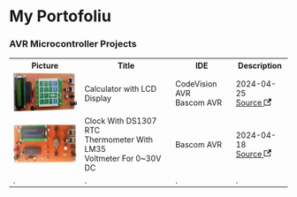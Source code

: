 

# My Portofoliu
<!---  --->

### AVR Microcontroller Projects

<table>
  <tr>
    <th>Picture</th>
    <th>Title</th>
    <th>IDE</th>
    <th>Description</th>
  </tr>

  <!--- ######################################## --->
  <tr>
    <!---  --->
    <td>
    <img
      src="https://github.com/AliRezaJoodi/AVR_Projects/raw/main/Calculator_LCD/Pictures/Album.jpg"
      alt="ts"
      width="150"
      height="70"
    />
    </td>
    <!---  --->
    <td>
        Calculator with LCD Display <br />
    </td>
    <!---  --->
    <td>
        CodeVision AVR <br />
        Bascom AVR <br />
    </td>
    <!---  --->
    <td>
        2024-04-25 <br/>
    <a href="https://github.com/AliRezaJoodi/AVR_Projects/blob/main/Calculator_LCD" target="_top">
    <span>Source</span>
    <svg width="13.5" height="13.5" aria-hidden="true" viewBox="0 0 24 24" class="iconExternalLink_node_modules-@docusaurus-theme-classic-lib-theme-Icon-ExternalLink-styles-module"><path fill="currentColor" d="M21 13v10h-21v-19h12v2h-10v15h17v-8h2zm3-12h-10.988l4.035 4-6.977 7.07 2.828 2.828 6.977-7.07 4.125 4.172v-11z"></path></svg>
    </a></td>
  </tr>
  
  <!--- ######################################## --->  
  <tr>
    <!---  --->
    <td>
    <img
      src="https://github.com/AliRezaJoodi/AVR_Projects/raw/main/ClockWithDS1307&Thermometer&Voltmeter_LCD/Pictures/Album.jpg"
      alt="ts"
      width="150"
      height="70"
    />
    </td>
    <!---  --->
    <td>
    Clock With DS1307 RTC <br />
    Thermometer With LM35 <br />
    Voltmeter For 0~30V DC <br />
    </td>
    <!---  --->
    <td>
    Bascom AVR <br />
    </td>
    <!---  --->
    <td>
        2024-04-18 <br/>
    <a href="https://github.com/AliRezaJoodi/AVR_Projects/blob/main/ClockWithDS1307&Thermometer&Voltmeter_LCD" target="_top">
    <span>Source</span>
    <svg width="13.5" height="13.5" aria-hidden="true" viewBox="0 0 24 24" class="iconExternalLink_node_modules-@docusaurus-theme-classic-lib-theme-Icon-ExternalLink-styles-module"><path fill="currentColor" d="M21 13v10h-21v-19h12v2h-10v15h17v-8h2zm3-12h-10.988l4.035 4-6.977 7.07 2.828 2.828 6.977-7.07 4.125 4.172v-11z"></path></svg>
    </a></td>
  </tr>

  <!--- ######################################## --->
  <tr>
    <td>.</td>
    <td>.</td>
    <td>.</td>
    <td>.</td>
  </tr>
  
</table>



